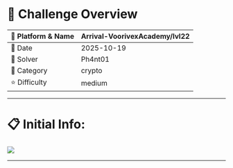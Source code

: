 #  📌 Challenge Overview

| 🧩 Platform & Name | Arrival-VoorivexAcademy/lvl22 |
| ------------------- | ------------------------------- |
| 📅 Date             | 2025-10-19 |
| 👾 Solver           | Ph4nt01 |
| 🔰 Category         | crypto |
| ⭐ Difficulty        | medium |

---

# 📋 Initial Info:

### ![](./imgs/lvl22.png)

---

